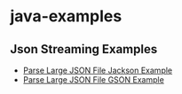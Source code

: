 # java-examples
## Json Streaming Examples
- [Parse Large JSON File Jackson Example](https://javadeveloperzone.com/java-8/parse-large-json-file-jackson-example/)
- [Parse Large JSON File GSON Example](https://javadeveloperzone.com/java-8/java-parse-large-json-file-gson-example/)
